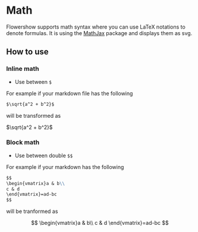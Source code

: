 # Math

Flowershow supports math syntax where you can use LaTeX notations to denote formulas. It is using the  [MathJax](https://docs.mathjax.org/en/latest/basic/mathjax.html) package and displays them as svg.

## How to use

### Inline math

* Use between `$`

For example if your markdown file has the following

```markdown
$\sqrt{a^2 + b^2}$
```
will be transformed as

$\sqrt{a^2 + b^2}$

### Block math
* Use between double `$$`

For example if your markdown has the following

```markdown
$$
\begin{vmatrix}a & b\\
c & d
\end{vmatrix}=ad-bc
$$
```

will be tranformed as

$$
\begin{vmatrix}a & b\\
c & d
\end{vmatrix}=ad-bc
$$



